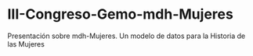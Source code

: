 # III-Congreso-Gemo-mdh-Mujeres
 Presentación sobre mdh-Mujeres. Un modelo de datos para la Historia de las Mujeres
